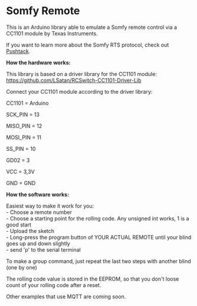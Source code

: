 # Somfy Remote
This is an Arduino library able to emulate a Somfy remote control via a CC1101 module by Texas Instruments.

If you want to learn more about the Somfy RTS protocol, check out [Pushtack](https://pushstack.wordpress.com/somfy-rts-protocol/).


**How the hardware works:**

This library is based on a driver library for the CC1101 module: https://github.com/LSatan/RCSwitch-CC1101-Driver-Lib

Connect your CC1101 module according to the driver library:

CC1101 = Arduino

SCK_PIN = 13

MISO_PIN = 12

MOSI_PIN = 11

SS_PIN = 10

GD02 = 3

VCC = 3,3V

GND = GND


**How the software works:**

Easiest way to make it work for you:  
    - Choose a remote number  
    - Choose a starting point for the rolling code. Any unsigned int works, 1 is a good start  
    - Upload the sketch  
    - Long-press the program button of YOUR ACTUAL REMOTE until your blind goes up and down slightly  
    - send 'p' to the serial terminal  

To make a group command, just repeat the last two steps with another blind (one by one)

The rolling code value is stored in the EEPROM, so that you don't loose count of your rolling code after a reset.   

Other examples that use MQTT are coming soon.
